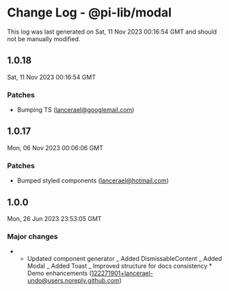 # Change Log - @pi-lib/modal

This log was last generated on Sat, 11 Nov 2023 00:16:54 GMT and should not be manually modified.

<!-- Start content -->

## 1.0.18

Sat, 11 Nov 2023 00:16:54 GMT

### Patches

- Bumping TS (lancerael@googlemail.com)

## 1.0.17

Mon, 06 Nov 2023 00:06:06 GMT

### Patches

- Bumped styled components (lancerael@hotmail.com)

## 1.0.0

Mon, 26 Jun 2023 23:53:05 GMT

### Major changes

- - Updated component generator _ Added DismissableContent _ Added Modal _ Added Toast _ Improved structure for docs consistency \* Demo enhancements (122271901+lancerael-undo@users.noreply.github.com)
